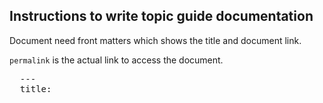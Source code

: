 
## Instructions to write topic guide documentation

Document need front matters  which shows the title and document link.

`permalink` is the actual link to access the document.

<pre>
  ---
  title: <title>

  permalink: platform/topic-guide/< version >/< topic name >

---
</pre>


Topic guide supports the following widgets to render the markdown with rich user interface: 
 - Links
 - Document links
 - Accordions
 - Nested accordions
 - Videos thumbnails
 
